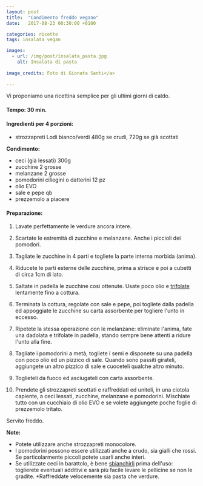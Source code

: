 ```yaml
---
layout: post
title:  "Condimento freddo vegano"
date:   2017-08-23 00:30:00 +0100

categories: ricette
tags: insalata vegan

images:
  - url: /img/post/insalata_pasta.jpg
    alt: Insalata di pasta
   
image_credits: Foto di Gionata Santi</a>
 
---
```


Vi proponiamo una ricettina semplice per gli ultimi giorni di caldo.

<!--continua-->

#### Tempo: 30 min.

#### Ingredienti per 4 porzioni:

* strozzapreti Lodi bianco/verdi 480g se crudi, 720g se già scottati

**Condimento:**
* ceci (già lessati) 300g
* zucchine  2 grosse
* melanzane 2 grosse
* pomodorini ciliegini o datterini 12 pz
* olio EVO
* sale e pepe qb
* prezzemolo a piacere

#### Preparazione:

1. Lavate perfettamente le verdure ancora intere.
2. Scartate le estremità di zucchine e melanzane. Anche i piccioli dei pomodori.
3. Tagliate le zucchine in 4 parti e togliete la parte interna morbida (anima).
4. Riducete le parti esterne delle zucchine, prima a strisce e poi a cubetti di circa 1cm di lato.
5. Saltate in padella le zucchine così ottenute. Usate poco olio e [trifolate](dizionatio/trifolatura) lentamente fino a cottura.
6. Terminata la cottura, regolate con sale e pepe, poi togliete dalla padella ed appoggiate le zucchine su carta assorbente per togliere l'unto in eccesso.

7. Ripetete la stessa operazione con le melanzane: eliminate l'anima, fate una dadolata e trifolate in padella, stando sempre bene attenti a ridure l'unto alla fine.

8. Tagliate i pomodorini a metà, togliete i semi e disponete su una padella con poco olio ed un pizzico di sale. Quando sono passiti girateli, aggiungete un altro pizzico di sale e cuoceteli qualche altro minuto.
9. Toglieteli da fuoco ed asciugateli con carta assorbente.
10. Prendete gli strozzapreti scottati e raffreddati ed uniteli, in una ciotola capiente, a ceci lessati, zucchine, melanzane e pomodorini. Mischiate tutto con un cucchiaio di olio EVO e se volete aggiungete poche foglie di prezzemolo tritato.

Servito freddo.

**Note:**

* Potete utilizzare anche strozzapreti monocolore.
* I pomodorini possono essere utilizzati anche a crudo, sia gialli che rossi. Se particolarmente piccoli potete usarli anche interi.
* Se utilizzate ceci in barattolo, è bene [sbianchirli](dizionario/sbianchire) prima dell'uso: toglierete eventuali additivi e sarà più facile levare le pellicine se non le gradite.
*Raffreddate velocemente sia pasta che verdure.


